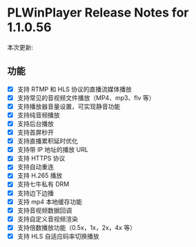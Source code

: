 # PLWinPlayer Release Notes for 1.1.0.56

本次更新:

## 功能

- [x] 支持 RTMP 和 HLS 协议的直播流媒体播放
- [x] 支持常见的音视频文件播放（MP4、mp3、flv 等）
- [x] 支持播放器音量设置，可实现静音功能
- [x] 支持纯音频播放
- [x] 支持后台播放
- [x] 支持首屏秒开
- [x] 支持直播累积延时优化
- [x] 支持带 IP 地址的播放 URL
- [x] 支持 HTTPS 协议
- [x] 支持自动重连
- [x] 支持 H.265 播放
- [x] 支持七牛私有 DRM
- [x] 支持边下边播
- [x] 支持 mp4 本地缓存功能
- [x] 支持音视频数据回调
- [x] 支持自定义音视频渲染
- [x] 支持倍数播放功能（0.5x，1x，2x，4x 等）
- [x] 支持 HLS 自适应码率切换播放